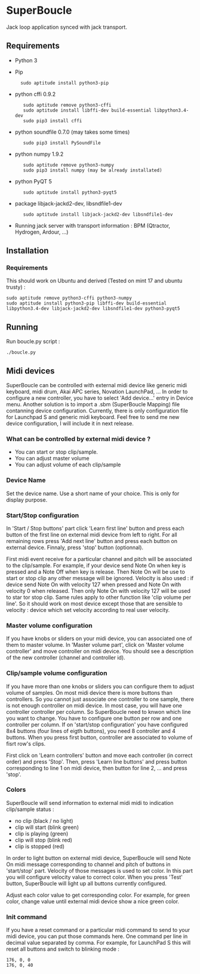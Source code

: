 # SuperBoucle

Jack loop application synced with jack transport.

## Requirements

* Python 3
* Pip
 
		sudo aptitude install python3-pip
* python cffi 0.9.2
 
	 	 sudo aptitude remove python3-cffi
		 sudo aptitude install libffi-dev build-essential libpython3.4-dev
	 	 sudo pip3 install cffi
* python soundfile 0.7.0 (may takes some times)
 
 		 sudo pip3 install PySoundFile
* python numpy 1.9.2
 
	 	 sudo aptitude remove python3-numpy
		 sudo pip3 install numpy (may be already installated)
* python PyQT 5 

	 	 sudo aptitude install python3-pyqt5
* package libjack-jackd2-dev, libsndfile1-dev
 
 		 sudo aptitude install libjack-jackd2-dev libsndfile1-dev
* Running jack server with transport information : BPM (Qtractor, Hydrogen, Ardour, ...)

## Installation

### Requirements

This should work on Ubuntu and derived (Tested on mint 17 and ubuntu trusty) :

	sudo aptitude remove python3-cffi python3-numpy
	sudo aptitude install python3-pip libffi-dev build-essential libpython3.4-dev libjack-jackd2-dev libsndfile1-dev python3-pyqt5

## Running

Run boucle.py script :
	 
	./boucle.py

## Midi devices

 SuperBoucle can be controlled with external midi device like generic midi
 keyboard, midi drum, Akai APC series, Novation LaunchPad, ... In order to
 configure a new controller, you have to select 'Add device...' entry in
 Device menu. Another solution is to import a .sbm (SuperBoucle Mapping) file
 contanning device configuration. Currently, there is only configuration file
 for Launchpad S and generic midi keyboard. Feel free to send me new device
 configuration, I will include it in next release.

### What can be controlled by external midi device ?

* You can start or stop clip/sample.
* You can adjust master volume
* You can adjust volume of each clip/sample

### Device Name

Set the device name. Use a short name of your choice. This is only for
display purpose.

### Start/Stop configuration

In 'Start / Stop buttons' part click 'Learn first line' button and press
each button of the first line on external midi device from left to
right. For all remaining rows press 'Add next line' button and press each
button on external device. Finnaly, press 'stop' button (optionnal).

First midi event receive for a particular channel and pitch will be
associated to the clip/sample. For example, if your device send Note On
when key is pressed and a Note Off when key is release. Then Note On will
be use to start or stop clip any other message will be ignored. Velocity is
also used : if device send Note On with velocity 127 when pressed and Note
On with velocity 0 when released. Then only Note On with velocity 127 will
be used to star tor stop clip. Same rules apply to other function like
'clip volume per line'. So it should work on most device except those
that are sensible to velocity : device which set velocity according to real
user velocity.

### Master volume configuration

If you have knobs or sliders on your midi device, you can associated one of
them to master volume. In 'Master volume part', click on 'Master volume
controller' and move controller on midi device. You should see a
description of the new controller (channel and controller id).

### Clip/sample volume configuration

If you have more than one knobs or sliders you can configure them to adjust
volume of samples. On most midi device there is more buttons than
controllers. So you cannot just associate one controller to one sample,
there is not enough controller on midi device. In most case, you will have
one controller controller per column. So SuperBoucle need to knwon which
line you want to change. You have to configure one button per row and one
controller per column. If on 'start/stop configuration' you have configured
8x4 buttons (four lines of eigth buttons), you need 8 controller and 4
buttons. When you press first button, controller are associated to volume
of fisrt row's clips.

First click on 'Learn controllers' button and move each controller (in
correct order) and press 'Stop'. Then, press 'Learn line buttons' and press
button corresponding to line 1 on midi device, then button for line 2,
... and press 'stop'.

### Colors

SuperBoucle will send information to external midi midi to indication
clip/sample status : 
* no clip (black / no light)
* clip will start (blink green)
* clip is playing (green)
* clip will stop (blink red)
* clip is stopped (red)

In order to light button on external midi device, SuperBoucle will send
Note On midi message corresponding to channel and pitch of buttons in
'start/stop' part. Velocity of those messages is used to set color. In this
part you will configure velocity value to correct color. When you press
'Test' button, SuperBoucle will light up all buttons currently configured.

Adjust each color value to get corresponding color. For example, for green
color, change value until external midi device show a nice green color.

### Init command

If you have a reset command or a particular midi command to send to your
midi device, you can put those commands here. One command per line in
decimal value separated by comma. For example, for LaunchPad S this will
reset all buttons and switch to blinking mode :
	
	176, 0, 0
	176, 0, 40
